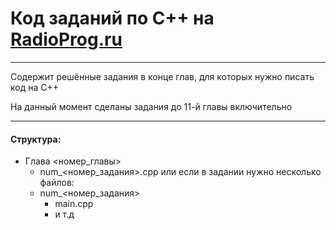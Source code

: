 # Код заданий по C++ на [RadioProg.ru](https://radioprog.ru/category/172)
___
Содержит решённые задания в конце глав, для которых нужно писать код на C++

На данный момент сделаны задания до 11-й главы включительно

___

#### Структура:
- Глава <номер_главы>
    - num_<номер_задания>.cpp
    или если в задании нужно несколько файлов:
    - num_<номер_задания>
        - main.cpp
        - и т.д

